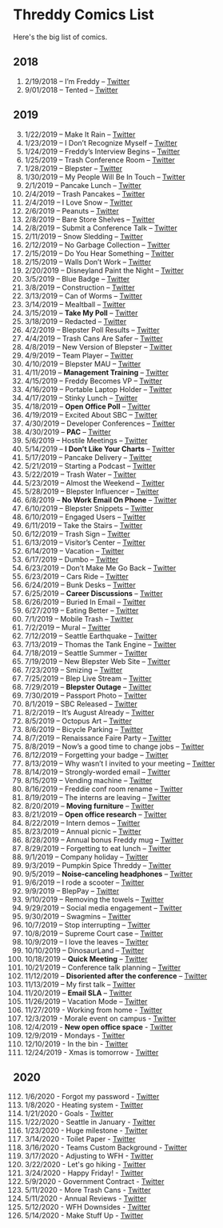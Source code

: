 # Threddy Comics List

Here's the big list of comics.


## 2018

1. 2/19/2018 – I’m Freddy – [Twitter](https://twitter.com/threddyrex/status/965620244457779201)
2. 9/01/2018 – Tented – [Twitter](https://twitter.com/ThreddyRex/status/1035986359800889344)


## 2019

3. 1/22/2019 – Make It Rain – [Twitter](https://twitter.com/ThreddyRex/status/1087782553413595137)
4. 1/23/2019 – I Don’t Recognize Myself – [Twitter](https://twitter.com/ThreddyRex/status/1088146593281261568)
5. 1/24/2019 – Freddy’s Interview Begins – [Twitter](https://twitter.com/ThreddyRex/status/1088508963778265088)
6. 1/25/2019 – Trash Conference Room – [Twitter](https://twitter.com/ThreddyRex/status/1088871075499241472)
7. 1/28/2019 – Blepster – [Twitter](https://twitter.com/ThreddyRex/status/1089959680741232640)
8. 1/30/2019 – My People Will Be In Touch – [Twitter](https://twitter.com/ThreddyRex/status/1090684994299645953)
9. 2/1/2019 – Pancake Lunch – [Twitter](https://twitter.com/ThreddyRex/status/1091365314648928256)
10. 2/4/2019 – Trash Pancakes – [Twitter](https://twitter.com/ThreddyRex/status/1092509765983395840)
11. 2/4/2019 – I Love Snow – [Twitter](https://twitter.com/ThreddyRex/status/1092551907451723777)
12. 2/6/2019 – Peanuts – [Twitter](https://twitter.com/ThreddyRex/status/1093217527113474048)
13. 2/8/2019 – Bare Store Shelves – [Twitter](https://twitter.com/ThreddyRex/status/1093952195626561537)
14. 2/8/2019 – Submit a Conference Talk – [Twitter](https://twitter.com/ThreddyRex/status/1093989765911785472)
15. 2/11/2019 – Snow Sledding – [Twitter](https://twitter.com/ThreddyRex/status/1095121602419732481)
16. 2/12/2019 – No Garbage Collection – [Twitter](https://twitter.com/ThreddyRex/status/1095454477035814913)
17. 2/15/2019 – Do You Hear Something – [Twitter](https://twitter.com/ThreddyRex/status/1096649897325907968)
18. 2/15/2019 – Walls Don’t Work – [Twitter](https://twitter.com/ThreddyRex/status/1096676137483218944)
19. 2/20/2019 – Disneyland Paint the Night – [Twitter](https://twitter.com/ThreddyRex/status/1098441125591887872)
20. 3/5/2019 – Blue Badge – [Twitter](https://twitter.com/ThreddyRex/status/1103069848299483136)
21. 3/8/2019 – Construction – [Twitter](https://twitter.com/ThreddyRex/status/1104125208049283073)
22. 3/13/2019 – Can of Worms – [Twitter](https://twitter.com/ThreddyRex/status/1105980057791557632)
23. 3/14/2019 – Mealtball – [Twitter](https://twitter.com/ThreddyRex/status/1106114158250979329)
24. 3/15/2019 – **Take My Poll** – [Twitter](https://twitter.com/ThreddyRex/status/1106621838275178496)
25. 3/18/2019 – Redacted – [Twitter](https://twitter.com/ThreddyRex/status/1107773750399795200)
26. 4/2/2019 – Blepster Poll Results – [Twitter](https://twitter.com/ThreddyRex/status/1113170217989885952)
27. 4/4/2019 – Trash Cans Are Safer – [Twitter](https://twitter.com/ThreddyRex/status/1113895271971213312)
28. 4/8/2019 – New Version of Blepster – [Twitter](https://twitter.com/ThreddyRex/status/1115385352846319616)
29. 4/9/2019 – Team Player – [Twitter](https://twitter.com/ThreddyRex/status/1115720639111806977)
30. 4/10/2019 – Blepster MAU – [Twitter](https://twitter.com/ThreddyRex/status/1116092334041473024)
31. 4/11/2019 – **Management Training** – [Twitter](https://twitter.com/ThreddyRex/status/1116438916687519744)
32. 4/15/2019 – Freddy Becomes VP – [Twitter](https://twitter.com/ThreddyRex/status/1117911421595947009)
33. 4/16/2019 – Portable Laptop Holder – [Twitter](https://twitter.com/ThreddyRex/status/1118209395328839680)
34. 4/17/2019 – Stinky Lunch – [Twitter](https://twitter.com/ThreddyRex/status/1118612778590195712)
35. 4/18/2019 – **Open Office Poll** – [Twitter](https://twitter.com/ThreddyRex/status/1118968606895693824)
36. 4/19/2019 – Excited About SBC – [Twitter](https://twitter.com/ThreddyRex/status/1119333391671775232)
37. 4/30/2019 – Developer Conferences – [Twitter](https://twitter.com/ThreddyRex/status/1123338704272052224)
38. 4/30/2019 – **PAC** – [Twitter](https://twitter.com/ThreddyRex/status/1123451425990815745)
39. 5/6/2019 – Hostile Meetings – [Twitter](https://twitter.com/ThreddyRex/status/1125477103921537024)
40. 5/14/2019 – **I Don’t Like Your Charts** – [Twitter](https://twitter.com/ThreddyRex/status/1128393271049252865)
41. 5/17/2019 – Pancake Delivery – [Twitter](https://twitter.com/ThreddyRex/status/1129520657635586048)
42. 5/21/2019 – Starting a Podcast – [Twitter](https://twitter.com/ThreddyRex/status/1130891057774833665)
43. 5/22/2019 – Trash Water – [Twitter](https://twitter.com/ThreddyRex/status/1131282958789124096)
44. 5/23/2019 – Almost the Weekend – [Twitter](https://twitter.com/ThreddyRex/status/1131681873006981120)
45. 5/28/2019 – Blepster Influencer – [Twitter](https://twitter.com/ThreddyRex/status/1133444095144210433)
46. 6/8/2019 – **No Work Email On Phone** – [Twitter](https://twitter.com/ThreddyRex/status/1137500117563351040)
47. 6/10/2019 – Blepster Snippets – [Twitter](https://twitter.com/ThreddyRex/status/1138145400945238016)
48. 6/10/2019 – Engaged Users – [Twitter](https://twitter.com/ThreddyRex/status/1138199054213509120)
49. 6/11/2019 – Take the Stairs – [Twitter](https://twitter.com/ThreddyRex/status/1138510903685423104)
50. 6/12/2019 – Trash Sign – [Twitter](https://twitter.com/ThreddyRex/status/1138913380389908480)
51. 6/13/2019 – Visitor’s Center – [Twitter](https://twitter.com/ThreddyRex/status/1139261062602039296)
52. 6/14/2019 – Vacation – [Twitter](https://twitter.com/ThreddyRex/status/1139680502477025281)
53. 6/17/2019 – Dumbo – [Twitter](https://twitter.com/ThreddyRex/status/1140708200116658177)
54. 6/23/2019 – Don’t Make Me Go Back – [Twitter](https://twitter.com/ThreddyRex/status/1142973770182774784)
55. 6/23/2019 – Cars Ride – [Twitter](https://twitter.com/ThreddyRex/status/1143004311619719168)
56. 6/24/2019 – Bunk Desks – [Twitter](https://twitter.com/ThreddyRex/status/1143240290100056064)
57. 6/25/2019 – **Career Discussions** – [Twitter](https://twitter.com/ThreddyRex/status/1143629255319773184)
58. 6/26/2019 – Buried In Email – [Twitter](https://twitter.com/ThreddyRex/status/1144001442329448448)
59. 6/27/2019 – Eating Better – [Twitter](https://twitter.com/ThreddyRex/status/1144331534700204032)
60. 7/1/2019 – Mobile Trash – [Twitter](https://twitter.com/ThreddyRex/status/1145768618468073476)
61. 7/2/2019 – Mural – [Twitter](https://twitter.com/ThreddyRex/status/1146139594057928704?s=21)
62. 7/12/2019 – Seattle Earthquake – [Twitter](https://twitter.com/ThreddyRex/status/1149784406711648256)
63. 7/13/2019 – Thomas the Tank Engine – [Twitter](https://twitter.com/ThreddyRex/status/1150131270065643520)
64. 7/18/2019 – Seattle Summer – [Twitter](https://twitter.com/ThreddyRex/status/1151955948828647424?s=21)
65. 7/19/2019 – New Blepster Web Site – [Twitter](https://twitter.com/ThreddyRex/status/1152300659921674240)
66. 7/23/2019 – Smizing – [Twitter](https://twitter.com/ThreddyRex/status/1153769229750923264)
67. 7/25/2019 – Blep Live Stream – [Twitter](https://twitter.com/ThreddyRex/status/1154489358956650496)
68. 7/29/2019 – **Blepster Outage** – [Twitter](https://twitter.com/ThreddyRex/status/1155915063221506048)
69. 7/30/2019 – Passport Photo – [Twitter](https://twitter.com/ThreddyRex/status/1156293937851588608)
70. 8/1/2019 – SBC Released – [Twitter](https://twitter.com/ThreddyRex/status/1157022319396577280)
71. 8/2/2019 – It’s August Already – [Twitter](https://twitter.com/ThreddyRex/status/1157431326032531456)
72. 8/5/2019 – Octopus Art – [Twitter](https://twitter.com/ThreddyRex/status/1158492486802690048)
73. 8/6/2019 – Bicycle Parking – [Twitter](https://twitter.com/ThreddyRex/status/1158835414788009985)
74. 8/7/2019 – Renaissance Faire Party – [Twitter](https://twitter.com/ThreddyRex/status/1159192674189975554)
75. 8/8/2019 – Now’s a good time to change jobs – [Twitter](https://twitter.com/ThreddyRex/status/1159547875639975937)
76. 8/12/2019 – Forgetting your badge – [Twitter](https://twitter.com/ThreddyRex/status/1161012310149742592)
77. 8/13/2019 – Why wasn’t I invited to your meeting – [Twitter](https://twitter.com/ThreddyRex/status/1161367073567592448)
78. 8/14/2019 – Strongly-worded email – [Twitter](https://twitter.com/ThreddyRex/status/1161729693067993088)
79. 8/15/2019 – Vending machine – [Twitter](https://twitter.com/ThreddyRex/status/1162083262887448576)
80. 8/16/2019 – Freddie conf room rename – [Twitter](https://twitter.com/ThreddyRex/status/1162466356370870272)
81. 8/19/2019 – The interns are leaving – [Twitter](https://twitter.com/ThreddyRex/status/1163533165702475776)
82. 8/20/2019 – **Moving furniture** – [Twitter](https://twitter.com/ThreddyRex/status/1163935096035897344)
83. 8/21/2019 – **Open office research** – [Twitter](https://twitter.com/ThreddyRex/status/1164296583661252608)
84. 8/22/2019 – Intern demos – [Twitter](https://twitter.com/ThreddyRex/status/1164612989443424256)
85. 8/23/2019 – Annual picnic – [Twitter](https://twitter.com/ThreddyRex/status/1165003347759263744)
86. 8/28/2019 – Annual bonus Freddy mug – [Twitter](https://twitter.com/ThreddyRex/status/1166785305526988801)
87. 8/29/2019 – Forgetting to eat lunch – [Twitter](https://twitter.com/ThreddyRex/status/1167186981412986880)
88. 9/1/2019 – Company holiday – [Twitter](https://twitter.com/ThreddyRex/status/1168277855370797056)
89. 9/3/2019 – Pumpkin Spice Threddy – [Twitter](https://twitter.com/ThreddyRex/status/1169006823602642946)
90. 9/5/2019 – **Noise-canceling headphones** – [Twitter](https://twitter.com/ThreddyRex/status/1169717774236540928)
91. 9/6/2019 – I rode a scooter – [Twitter](https://twitter.com/ThreddyRex/status/1170088808479506432)
92. 9/9/2019 – BlepPay – [Twitter](https://twitter.com/ThreddyRex/status/1171182201653739520)
93. 9/10/2019 – Removing the towels – [Twitter](https://twitter.com/ThreddyRex/status/1171526376668594177)
94. 9/29/2019 – Social media engagement – [Twitter](https://twitter.com/ThreddyRex/status/1178438554562641920)
95. 9/30/2019 – Swagmins – [Twitter](https://twitter.com/ThreddyRex/status/1178742057050853376)
96. 10/7/2019 – Stop interrupting – [Twitter](https://twitter.com/ThreddyRex/status/1181369073487101952)
97. 10/8/2019 – Supreme Court case – [Twitter](https://twitter.com/ThreddyRex/status/1181650045751320576)
98. 10/9/2019 – I love the leaves – [Twitter](https://twitter.com/ThreddyRex/status/1182033917437591553)
99. 10/10/2019 – DinosaurLand – [Twitter](https://twitter.com/ThreddyRex/status/1182381996946780160)
100. 10/18/2019 – **Quick Meeting** – [Twitter](https://twitter.com/ThreddyRex/status/1185440705621049344)
101. 10/21/2019 – Conference talk planning – [Twitter](https://twitter.com/ThreddyRex/status/1186345587228233729)
102. 11/12/2019 – **Disoriented after the conference** – [Twitter](https://twitter.com/ThreddyRex/status/1194342135446687744)
103. 11/13/2019 – My first talk – [Twitter](https://twitter.com/ThreddyRex/status/1194760162092838912)
104. 11/20/2019 – **Email SLA** – [Twitter](https://twitter.com/ThreddyRex/status/1197281458911498246)
105. 11/26/2019 – Vacation Mode – [Twitter](https://twitter.com/ThreddyRex/status/1199402059348369408)
106. 11/27/2019 - Working from home - [Twitter](https://twitter.com/threddyrex/status/1199755390574977024)
107. 12/3/2019 - Morale event on campus - [Twitter](https://twitter.com/threddyrex/status/1201988366931116032)
108. 12/4/2019 - **New open office space** - [Twitter](https://twitter.com/threddyrex/status/1202308224344420352)
109. 12/9/2019 - Mondays - [Twitter](https://twitter.com/threddyrex/status/1204104264953393152)
110. 12/10/2019 - In the bin - [Twitter](https://twitter.com/threddyrex/status/1204640490651439105?s=20)
111. 12/24/2019 - Xmas is tomorrow - [Twitter](https://twitter.com/threddyrex/status/1209568869553074176?s=20)


## 2020

112. 1/6/2020 - Forgot my password - [Twitter](https://twitter.com/threddyrex/status/1214259213213433856?s=20)
113. 1/8/2020 - Heating system - [Twitter](https://twitter.com/threddyrex/status/1215084781609709568?s=20)
114. 1/21/2020 - Goals - [Twitter](https://twitter.com/threddyrex/status/1219650470928506880?s=20)
115. 1/22/2020 - Seattle in January - [Twitter](https://twitter.com/threddyrex/status/1220054118091223040?s=20)
116. 1/23/2020 - Huge milestone - [Twitter](https://twitter.com/threddyrex/status/1220433849274060800?s=20)
117. 3/14/2020 - Toilet Paper - [Twitter](https://twitter.com/threddyrex/status/1238985544807284737?s=20)
118. 3/16/2020 - Teams Custom Background - [Twitter](https://twitter.com/threddyrex/status/1239673214285918210?s=20)
119. 3/17/2020 - Adjusting to WFH - [Twitter](https://twitter.com/threddyrex/status/1240020684752834560?s=20)
120. 3/22/2020 - Let's go hiking - [Twitter](https://twitter.com/threddyrex/status/1241794342743724034?s=20)
121. 3/24/2020 - Happy Friday! - [Twitter](https://twitter.com/threddyrex/status/1242527113694998529?s=20)
122. 5/9/2020 - Government Contract - [Twitter](https://twitter.com/threddyrex/status/1259347514932617216?s=20)
123. 5/11/2020 - More Trash Cans - [Twitter](https://twitter.com/threddyrex/status/1259879234362720257?s=20)
124. 5/11/2020 - Annual Reviews - [Twitter](https://twitter.com/threddyrex/status/1259986539796328448?s=20) 
125. 5/12/2020 - WFH Downsides - [Twitter](https://twitter.com/threddyrex/status/1260291288026341376?s=20)
126. 5/14/2020 - Make Stuff Up - [Twitter](https://twitter.com/threddyrex/status/1261061826701176832?s=20)
